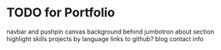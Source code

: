 # TODO for Portfolio

navbar and pushpin
canvas background behind jumbotron
about section
highlight skills
projects by language
links to github?
blog
contact info
